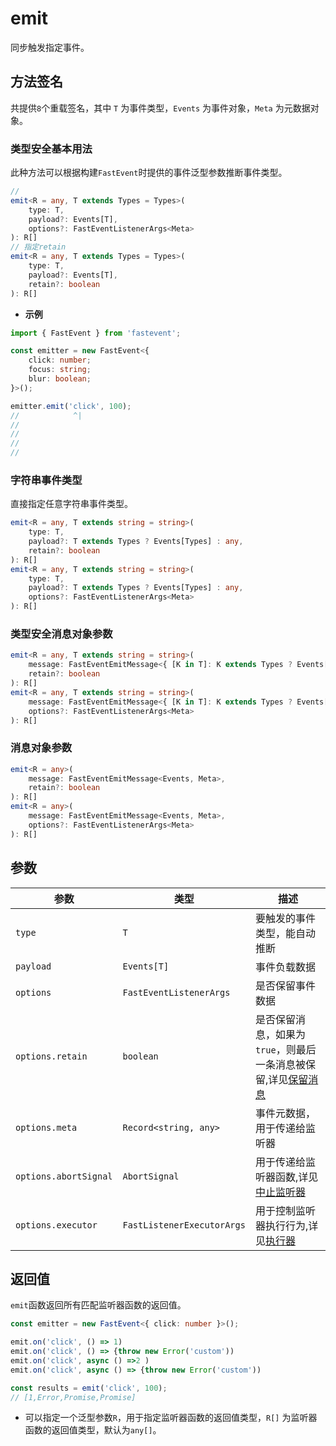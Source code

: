 # emit

同步触发指定事件。

## 方法签名

共提供`8`个重载签名，其中 `T` 为事件类型，`Events` 为事件对象，`Meta` 为元数据对象。

### 类型安全基本用法

此种方法可以根据构建`FastEvent`时提供的事件泛型参数推断事件类型。

```ts
//
emit<R = any, T extends Types = Types>(
    type: T,
    payload?: Events[T],
    options?: FastEventListenerArgs<Meta>
): R[]
// 指定retain
emit<R = any, T extends Types = Types>(
    type: T,
    payload?: Events[T],
    retain?: boolean
): R[]

```

-   **示例**

```ts twoslash
import { FastEvent } from 'fastevent';

const emitter = new FastEvent<{
    click: number;
    focus: string;
    blur: boolean;
}>();

emitter.emit('click', 100);
//            ^|
//
//
//
//
```

### 字符串事件类型

直接指定任意字符串事件类型。

```ts
emit<R = any, T extends string = string>(
    type: T,
    payload?: T extends Types ? Events[Types] : any,
    retain?: boolean
): R[]
emit<R = any, T extends string = string>(
    type: T,
    payload?: T extends Types ? Events[Types] : any,
    options?: FastEventListenerArgs<Meta>
): R[]
```

### 类型安全消息对象参数

```ts
emit<R = any, T extends string = string>(
    message: FastEventEmitMessage<{ [K in T]: K extends Types ? Events[K] : any }, Meta>,
    retain?: boolean
): R[]
emit<R = any, T extends string = string>(
    message: FastEventEmitMessage<{ [K in T]: K extends Types ? Events[K] : any }, Meta>,
    options?: FastEventListenerArgs<Meta>
): R[]
```

### 消息对象参数

```ts
emit<R = any>(
    message: FastEventEmitMessage<Events, Meta>,
    retain?: boolean
): R[]
emit<R = any>(
    message: FastEventEmitMessage<Events, Meta>,
    options?: FastEventListenerArgs<Meta>
): R[]
```

## 参数

| 参数                  | 类型                       | 描述                                                                                                   |
| --------------------- | -------------------------- | ------------------------------------------------------------------------------------------------------ |
| `type`                | `T`                        | 要触发的事件类型，能自动推断                                                                           |
| `payload`             | `Events[T]`                | 事件负载数据                                                                                           |
| `options`             | `FastEventListenerArgs`    | 是否保留事件数据                                                                                       |
| `options.retain`      | `boolean`                  | 是否保留消息，如果为`true`，则最后一条消息被保留,详见[保留消息](../../../guide/use/retain-messages.md) |
| `options.meta`        | `Record<string, any>`      | 事件元数据，用于传递给监听器                                                                           |
| `options.abortSignal` | `AbortSignal`              | 用于传递给监听器函数,详见[中止监听器](../../../guide/use/abort.md)                                     |
| `options.executor`    | `FastListenerExecutorArgs` | 用于控制监听器执行行为,详见[执行器](../../../guide/use/executor.md)                                    |

## 返回值

`emit`函数返回所有匹配监听器函数的返回值。

```ts
const emitter = new FastEvent<{ click: number }>();

emit.on('click', () => 1)
emit.on('click', () => {throw new Error('custom'))
emit.on('click', async () =>2 )
emit.on('click', async () => {throw new Error('custom'))

const results = emit('click', 100);
// [1,Error,Promise,Promise]

```

-   可以指定一个泛型参数`R`，用于指定监听器函数的返回值类型，`R[]` 为监听器函数的返回值类型，默认为`any[]`。
